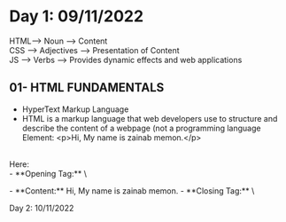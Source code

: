 # Day 1: 09/11/2022
HTML--> Noun --> Content <br>
CSS --> Adjectives --> Presentation of Content <br>
JS  --> Verbs --> Provides dynamic effects and web applications <br>
## 01- HTML FUNDAMENTALS
- HyperText Markup Language
- HTML is a markup language that web developers use to structure and describe the content of a webpage (not a programming language
Element: \<p>Hi, My name is zainab memon.\</p> 
<br>
Here: <br>
	- **Opening Tag:** \<p>
	- **Content:** Hi, My name is zainab memon.
	- **Closing Tag:** \</p>


Day 2: 10/11/2022

